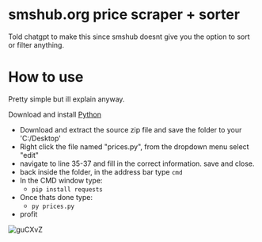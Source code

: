 # smshub.org price scraper + sorter
Told chatgpt to make this since smshub doesnt give you the option to sort or filter anything.

# How to use

  Pretty simple but ill explain anyway. 

Download and install [Python](https://www.python.org/downloads/release/python-3122/)
* Download and extract the source zip file and save the folder to your 'C:/Desktop'
* Right click the file named "prices.py", from the dropdown menu select "edit"
* navigate to line 35-37 and fill in the correct information. save and close.
* back inside the folder, in the address bar type `cmd`
* In the CMD window type:
  - `pip install requests`
* Once thats done type:
  - `py prices.py`
* profit


![guCXvZ](https://github.com/garbagedegen123/smshub.org-price-scraper-for-blizzard/assets/90088119/13e1aff2-2f99-4565-bee6-74784c715552)
